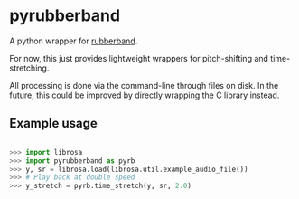 # pyrubberband
A python wrapper for [rubberband](http://breakfastquay.com/rubberband/).

For now, this just provides lightweight wrappers for pitch-shifting and time-stretching.

All processing is done via the command-line through files on disk.  In the future, this could be improved
by directly wrapping the C library instead.

Example usage
-------------

```python

>>> import librosa
>>> import pyrubberband as pyrb
>>> y, sr = librosa.load(librosa.util.example_audio_file())
>>> # Play back at double speed
>>> y_stretch = pyrb.time_stretch(y, sr, 2.0)
```
